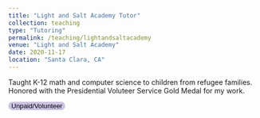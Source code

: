 ```yaml
---
title: "Light and Salt Academy Tutor"
collection: teaching
type: "Tutoring"
permalink: /teaching/lightandsaltacademy
venue: "Light and Salt Academy"
date: 2020-11-17
location: "Santa Clara, CA"
---
```


Taught K-12 math and computer science to children from refugee families. Honored with the Presidential Voluteer Service Gold Medal for my work.

<button style='border-radius:12px;background-color:rgb(203, 195, 227);border:none'> Unpaid/Volunteer </button>
